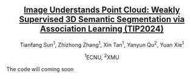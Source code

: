 <div align='center'>

<h2><a href="https://ieeexplore.ieee.org/abstract/document/10462911">Image Understands Point Cloud: Weakly Supervised 3D Semantic Segmentation via Association Learning (TIP2024)</a></h2>

Tianfang Sun<sup>1</sup>, Zhizhong Zhang<sup>1</sup>, Xin Tan<sup>1</sup>, Yanyun Qu<sup>2</sup>, Yuan Xie<sup>1</sup>
<br>
 
<sup>1</sup>ECNU, <sup>2</sup>XMU
 
</div>

The code will coming soon
